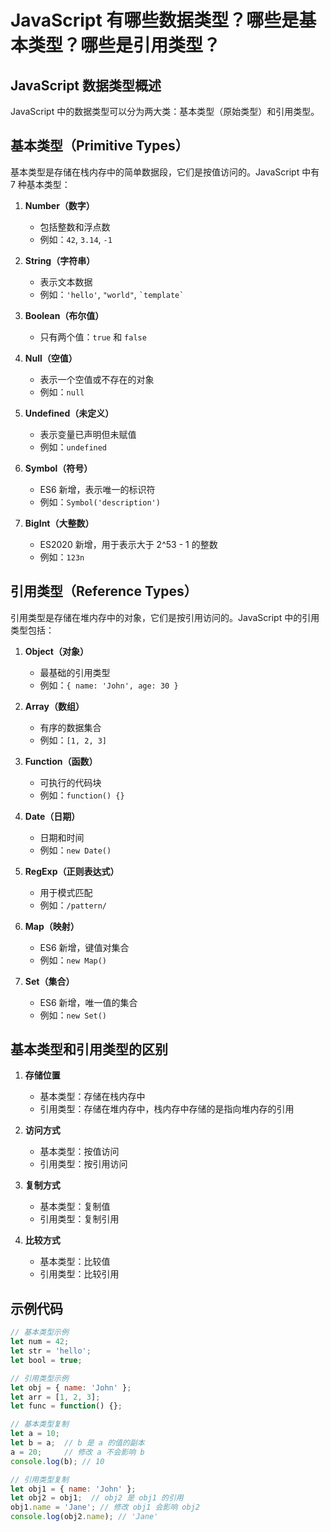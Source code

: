 # JavaScript 有哪些数据类型？哪些是基本类型？哪些是引用类型？

## JavaScript 数据类型概述

JavaScript 中的数据类型可以分为两大类：基本类型（原始类型）和引用类型。

## 基本类型（Primitive Types）

基本类型是存储在栈内存中的简单数据段，它们是按值访问的。JavaScript 中有 7 种基本类型：

1. **Number（数字）**
   - 包括整数和浮点数
   - 例如：`42`, `3.14`, `-1`

2. **String（字符串）**
   - 表示文本数据
   - 例如：`'hello'`, `"world"`, `` `template` ``

3. **Boolean（布尔值）**
   - 只有两个值：`true` 和 `false`

4. **Null（空值）**
   - 表示一个空值或不存在的对象
   - 例如：`null`

5. **Undefined（未定义）**
   - 表示变量已声明但未赋值
   - 例如：`undefined`

6. **Symbol（符号）**
   - ES6 新增，表示唯一的标识符
   - 例如：`Symbol('description')`

7. **BigInt（大整数）**
   - ES2020 新增，用于表示大于 2^53 - 1 的整数
   - 例如：`123n`

## 引用类型（Reference Types）

引用类型是存储在堆内存中的对象，它们是按引用访问的。JavaScript 中的引用类型包括：

1. **Object（对象）**
   - 最基础的引用类型
   - 例如：`{ name: 'John', age: 30 }`

2. **Array（数组）**
   - 有序的数据集合
   - 例如：`[1, 2, 3]`

3. **Function（函数）**
   - 可执行的代码块
   - 例如：`function() {}`

4. **Date（日期）**
   - 日期和时间
   - 例如：`new Date()`

5. **RegExp（正则表达式）**
   - 用于模式匹配
   - 例如：`/pattern/`

6. **Map（映射）**
   - ES6 新增，键值对集合
   - 例如：`new Map()`

7. **Set（集合）**
   - ES6 新增，唯一值的集合
   - 例如：`new Set()`

## 基本类型和引用类型的区别

1. **存储位置**
   - 基本类型：存储在栈内存中
   - 引用类型：存储在堆内存中，栈内存中存储的是指向堆内存的引用

2. **访问方式**
   - 基本类型：按值访问
   - 引用类型：按引用访问

3. **复制方式**
   - 基本类型：复制值
   - 引用类型：复制引用

4. **比较方式**
   - 基本类型：比较值
   - 引用类型：比较引用

## 示例代码

```javascript
// 基本类型示例
let num = 42;
let str = 'hello';
let bool = true;

// 引用类型示例
let obj = { name: 'John' };
let arr = [1, 2, 3];
let func = function() {};

// 基本类型复制
let a = 10;
let b = a;  // b 是 a 的值的副本
a = 20;     // 修改 a 不会影响 b
console.log(b); // 10

// 引用类型复制
let obj1 = { name: 'John' };
let obj2 = obj1;  // obj2 是 obj1 的引用
obj1.name = 'Jane'; // 修改 obj1 会影响 obj2
console.log(obj2.name); // 'Jane'
``` 